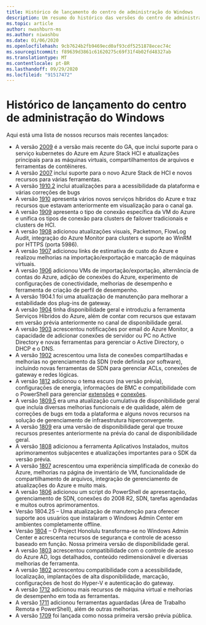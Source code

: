 ```yaml
---
title: Histórico de lançamento do centro de administração do Windows
description: Um resumo do histórico das versões do centro de administração do Windows, incluindo links para baixá-las.
ms.topic: article
author: nwashburn-ms
ms.author: niwashbu
ms.date: 01/06/2020
ms.openlocfilehash: 9cb7624b2fb9469ecd0af93cdf5251878ecec74c
ms.sourcegitcommit: f89639d3861c61620275c69f31f4b02fd48327ab
ms.translationtype: MT
ms.contentlocale: pt-BR
ms.lasthandoff: 09/29/2020
ms.locfileid: "91517472"
---
```

# <a name="windows-admin-center-release-history"></a>Histórico de lançamento do centro de administração do Windows

Aqui está uma lista de nossos recursos mais recentes lançados:

- A versão [2009](https://aka.ms/wac2009) é a versão mais recente do GA, que inclui suporte para o serviço kubernetes do Azure em Azure Stack HCI e atualizações principais para as máquinas virtuais, compartilhamentos de arquivos e ferramentas de contêineres.
- A versão [2007](https://aka.ms/wac2007) inclui suporte para o novo Azure Stack de HCI e novos recursos para várias ferramentas.
- A versão [1910,2](https://aka.ms/wac1910.2) inclui atualizações para a acessibilidade da plataforma e várias correções de bugs
- A versão [1910](https://aka.ms/wac1910) apresenta vários novos serviços híbridos do Azure e traz recursos que estavam anteriormente em visualização para o canal ga.
- A versão [1909](https://aka.ms/wac1909) apresenta o tipo de conexão específica da VM do Azure e unifica os tipos de conexão para clusters de failover tradicionais e clusters de HCI.
- A versão [1908](https://aka.ms/wac1908) adicionou atualizações visuais, Packetmon, FlowLog Audit, integração do Azure Monitor para clusters e suporte ao WinRM por HTTPS (porta 5986).
- A versão [1907](https://aka.ms/wac1907) adicionou links de estimativa de custo do Azure e realizou melhorias na importação/exportação e marcação de máquinas virtuais.
- A versão [1906](https://aka.ms/wac1906) adicionou VMs de importação/exportação, alternância de contas do Azure, adição de conexões do Azure, experimento de configurações de conectividade, melhorias de desempenho e ferramenta de criação de perfil de desempenho.
- A versão 1904.1 foi uma atualização de manutenção para melhorar a estabilidade dos plug-ins de gateway.
- A versão [1904](https://aka.ms/wac1904) tinha disponibilidade geral e introduziu a ferramenta Serviços Híbridos do Azure, além de contar com recursos que estavam em versão prévia anteriormente no canal de disponibilidade geral.
- A versão [1903](https://aka.ms/wac1903) acrescentou notificações por email do Azure Monitor, a capacidade de adicionar conexões de servidor ou PC no Active Directory e novas ferramentas para gerenciar o Active Directory, o DHCP e o DNS.
- A versão [1902](https://aka.ms/wac1902) acrescentou uma lista de conexões compartilhadas e melhorias no gerenciamento da SDN (rede definida por software), incluindo novas ferramentas de SDN para gerenciar ACLs, conexões de gateway e redes lógicas.
- A versão [1812](https://aka.ms/wac1812) adicionou o tema escuro (na versão prévia), configurações de energia, informações de BMC e compatibilidade com o PowerShell para gerenciar [extensões](../configure/using-extensions.md#manage-extensions-with-powershell) e [conexões](../use/get-started.md#use-powershell-to-import-or-export-your-connections-with-tags).
- A versão [1809.5](https://aka.ms/wac1809.5) era uma atualização cumulativa de disponibilidade geral que incluía diversas melhorias funcionais e de qualidade, além de correções de bugs em toda a plataforma e alguns novos recursos na solução de gerenciamento de infraestrutura hiperconvergente.
- A versão [1809](https://cloudblogs.microsoft.com/windowsserver/2018/09/20/windows-admin-center-1809-and-sdk-now-generally-available/) era uma versão de disponibilidade geral que trouxe recursos presentes anteriormente na prévia do canal de disponibilidade geral.
- A versão [1808](https://aka.ms/WACPreview1808-InsiderBlog) adicionou a ferramenta Aplicativos Instalados, muitos aprimoramentos subjacentes e atualizações importantes para o SDK da versão prévia.
- A versão [1807](https://aka.ms/WACPreview1807-InsiderBlog) acrescentou uma experiência simplificada de conexão do Azure, melhorias na página de inventário de VM, funcionalidade de compartilhamento de arquivos, integração de gerenciamento de atualizações do Azure e muito mais.
- A versão [1806](https://aka.ms/WACPreview1806-InsiderBlog) adicionou um script do PowerShell de apresentação, gerenciamento de SDN, conexões do 2008 R2, SDN, tarefas agendadas e muitos outros aprimoramentos.
- Versão 1804.25 – Uma atualização de manutenção para oferecer suporte aos usuários que instalaram o Windows Admin Center em ambientes completamente offline.
- Versão [1804](https://cloudblogs.microsoft.com/windowsserver/2018/04/12/announcing-windows-admin-center-our-reimagined-management-experience/) – O Project Honolulu transforma-se no Windows Admin Center e acrescenta recursos de segurança e controle de acesso baseado em função. Nossa primeira versão de disponibilidade geral.
- A versão [1803](https://blogs.windows.com/windowsexperience/2018/03/13/announcing-project-honolulu-technical-preview-1803-and-rsat-insider-preview-for-windows-10) acrescentou compatibilidade com o controle de acesso do Azure AD, logs detalhados, conteúdo redimensionável e diversas melhorias de ferramenta.
- A versão [1802](https://blogs.windows.com/windowsexperience/2018/02/13/announcing-windows-server-insider-preview-build-17093-project-honolulu-technical-preview-1802) acrescentou compatibilidade com a acessibilidade, localização, implantações de alta disponibilidade, marcação, configurações de host do Hyper-V e autenticação do gateway.
- A versão [1712](https://blogs.windows.com/windowsexperience/2017/12/19/announcing-project-honolulu-technical-preview-1712-build-05002) adicionou mais recursos de máquina virtual e melhorias de desempenho em toda as ferramentas.
- A versão [1711](https://cloudblogs.microsoft.com/windowsserver/2017/12/01/1711-update-to-project-honolulu-technical-preview-is-now-available/) adicionou ferramentas aguardadas (Área de Trabalho Remota e PowerShell), além de outras melhorias.
- A versão [1709](https://cloudblogs.microsoft.com/windowsserver/2017/09/22/project-honolulu-technical-preview-is-now-available-for-download/) foi lançada como nossa primeira versão prévia pública.
